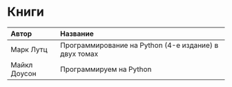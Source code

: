 # Книги

| Автор | Название |
| :--- | :--- |
| Марк Лутц | Программирование на Python \(4-е издание\) в двух томах |
| Майкл Доусон | Программируем на Python |



